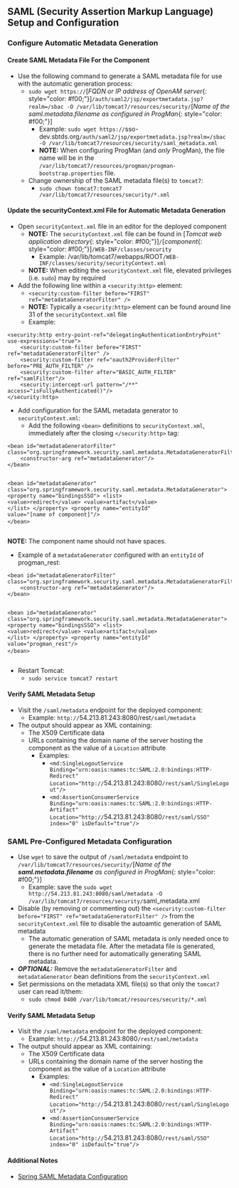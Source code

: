 ## SAML (Security Assertion Markup Language) Setup and Configuration

### Configure Automatic Metadata Generation

#### Create SAML Metadata File For the Component
* Use the following command to generate a SAML metadata file for use with the automatic generation process:
  * `sudo wget https://`[*FQDN or IP address of OpenAM server*{: style="color: #f00;"}]`/auth/saml2/jsp/exportmetadata.jsp?realm=/sbac -O /var/lib/tomcat7/resources/security/`[*Name of the saml.metadata.filename as configured in ProgMan*{: style="color: #f00;"}]
    * Example:  `sudo wget https://`<span class="placeholder-example">sso-dev.sbtds.org</span>`/auth/saml2/jsp/exportmetadata.jsp?realm=/sbac -O /var/lib/tomcat7/resources/security/saml_metadata.xml`
    * **NOTE:**  When configuring ProgMan (and *only* ProgMan), the file name will be in the `/var/lib/tomcat7/resources/progman/progman-bootstrap.properties` file.
  * Change ownership of the SAML metadata file(s) to `tomcat7`:
    * `sudo chown tomcat7:tomcat7 /var/lib/tomcat7/resources/security/*.xml`

#### Update the securityContext.xml File for Automatic Metadata Generation
* Open `securityContext.xml` file in an editor for the deployed component
  * **NOTE:** The `securityContext.xml` file can be found in [*Tomcat web application directory*{: style="color: #f00;"}]`/`[*component*{: style="color: #f00;"}]`/WEB-INF/classes/security`
    * Example: <span class="placeholder-example">/var/lib/tomcat7/webapps/ROOT</span>`/WEB-INF/classes/security/securityContext.xml`
  * **NOTE:** When editing the `securityContext.xml` file, elevated privileges (i.e. `sudo`) may by required
* Add the following line within a `<security:http>` element:
  * `<security:custom-filter before="FIRST" ref="metadataGeneratorFilter" />`
  * **NOTE:** Typically a `<security:http>` element can be found around line 31 of the `securityContext.xml` file
  * Example:

~~~~
<security:http entry-point-ref="delegatingAuthenticationEntryPoint" use-expressions="true">
    <security:custom-filter before="FIRST" ref="metadataGeneratorFilter" />
    <security:custom-filter ref="oauth2ProviderFilter" before="PRE_AUTH_FILTER" />
    <security:custom-filter after="BASIC_AUTH_FILTER" ref="samlFilter"/>
    <security:intercept-url pattern="/**" access="isFullyAuthenticated()"/>
</security:http>
~~~~

* Add configuration for the SAML metadata generator to `securityContext.xml`:
  * Add the following `<bean>` definitions to `securityContext.xml`, immediately after the closing `</security:http>` tag:

<div class="highlighter-rouge">
<pre class="highlight">
<code>&lt;bean id="metadataGeneratorFilter" class="org.springframework.security.saml.metadata.MetadataGeneratorFilter"&gt;
    &lt;constructor-arg ref="metadataGenerator"/&gt;
&lt;/bean&gt;

&lt;bean id="metadataGenerator" class="org.springframework.security.saml.metadata.MetadataGenerator"&gt;
    &lt;property name="bindingsSSO"&gt;
        &lt;list&gt;
            &lt;value&gt;redirect&lt;/value&gt;
            &lt;value&gt;artifact&lt;/value&gt;
        &lt;/list&gt;
    &lt;/property&gt;
    &lt;property name="entityId" value="[<span class="placeholder">name of component</span>]"/&gt;
&lt;/bean&gt;</code>
</pre>
</div>

**NOTE:** The component name should not have spaces.

* Example of a `metadataGenerator` configured with an `entityId` of <span class="placeholder-example">progman_rest</span>:

<div class="highlighter-rouge">
<pre class="highlight">
<code>&lt;bean id="metadataGeneratorFilter" class="org.springframework.security.saml.metadata.MetadataGeneratorFilter"&gt;
    &lt;constructor-arg ref="metadataGenerator"/&gt;
&lt;/bean&gt;

&lt;bean id="metadataGenerator" class="org.springframework.security.saml.metadata.MetadataGenerator"&gt;
    &lt;property name="bindingsSSO"&gt;
        &lt;list&gt;
            &lt;value&gt;redirect&lt;/value&gt;
            &lt;value&gt;artifact&lt;/value&gt;
        &lt;/list&gt;
    &lt;/property&gt;
    &lt;property name="entityId" value="<span class="placeholder-example">progman_rest</span>"/&gt;
&lt;/bean&gt;</code>
</pre>
</div>

* Restart Tomcat:
  * `sudo service tomcat7 restart`

#### Verify SAML Metadata Setup
* Visit the `/saml/metadata` endpoint for the deployed component:
  * Example:  `http://`<span class="placeholder-example">54.213.81.243:8080/rest</span>`/saml/metadata`
* The output should appear as XML containing:
  * The X509 Certificate data
  * URLs containing the domain name of the server hosting the component as the value of a `Location` attribute
    * Examples:
      * `<md:SingleLogoutService Binding="urn:oasis:names:tc:SAML:2.0:bindings:HTTP-Redirect" Location="http://`<span class="placeholder-example">54.213.81.243:8080</span>`/rest/saml/SingleLogout"/>`
      * `<md:AssertionConsumerService Binding="urn:oasis:names:tc:SAML:2.0:bindings:HTTP-Artifact" Location="http://`<span class="placeholder-example">54.213.81.243:8080</span>`/rest/saml/SSO" index="0" isDefault="true"/>`

### SAML Pre-Configured Metadata Configuration
* Use `wget` to save the output of `/saml/metadata` endpoint to `/var/lib/tomcat7/resources/security/`[*Name of the **saml.metadata.filename** as configured in ProgMan*{: style="color: #f00;"}]
  * Example: save the `sudo wget http://54.213.81.243:8080/saml/metadata -O /var/lib/tomcat7/resources/security/`<span class="placeholder-example">saml_metadata.xml</span>
* Disable (by removing or commenting out) the `<security:custom-filter before="FIRST" ref="metadataGeneratorFilter" />` from the `securityContext.xml` file to disable the autoamtic generation of SAML metadata
  * The automatic generation of SAML metadata is only needed once to generate the metadata file.  After the metadata file is generated, there is no further need for automatically generating SAML metadata.
* ***OPTIONAL:*** Remove the `metadataGeneratorFilter` and `metadataGenerator` bean definitions from the `securityContext.xml`
* Set permissions on the metadata XML file(s) so that only the `tomcat7` user can read it/them:
  * `sudo chmod 0400 /var/lib/tomcat/resources/security/*.xml`

#### Verify SAML Metadata Setup
* Visit the `/saml/metadata` endpoint for the deployed component:
  * Example:  `http://`<span class="placeholder-example">54.213.81.243:8080</span>`/rest/saml/metadata`
* The output should appear as XML containing:
  * The X509 Certificate data
  * URLs containing the domain name of the server hosting the component as the value of a `Location` attribute
    * Examples:
      * `<md:SingleLogoutService Binding="urn:oasis:names:tc:SAML:2.0:bindings:HTTP-Redirect" Location="http://`<span class="placeholder-example">54.213.81.243:8080</span>`/rest/saml/SingleLogout"/>`
      * `<md:AssertionConsumerService Binding="urn:oasis:names:tc:SAML:2.0:bindings:HTTP-Artifact" Location="http://`<span class="placeholder-example">54.213.81.243:8080</span>`/rest/saml/SSO" index="0" isDefault="true"/>`

#### Additional Notes
* [Spring SAML Metadata Configuration](http://docs.spring.io/spring-security-saml/docs/current/reference/html/configuration-metadata.html#configuration-metadata-sp-generation)